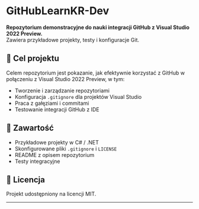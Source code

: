 # GitHubLearnKR-Dev

**Repozytorium demonstracyjne do nauki integracji GitHub z Visual Studio 2022 Preview.**  
Zawiera przykładowe projekty, testy i konfiguracje Git.

## 🔧 Cel projektu

Celem repozytorium jest pokazanie, jak efektywnie korzystać z GitHub w połączeniu z Visual Studio 2022 Preview, w tym:
- Tworzenie i zarządzanie repozytoriami
- Konfiguracja `.gitignore` dla projektów Visual Studio
- Praca z gałęziami i commitami
- Testowanie integracji GitHub z IDE

## 📁 Zawartość

- Przykładowe projekty w C# / .NET
- Skonfigurowane pliki `.gitignore` i `LICENSE`
- README z opisem repozytorium
- Testy integracyjne

## 📜 Licencja

Projekt udostępniony na licencji MIT.

---
